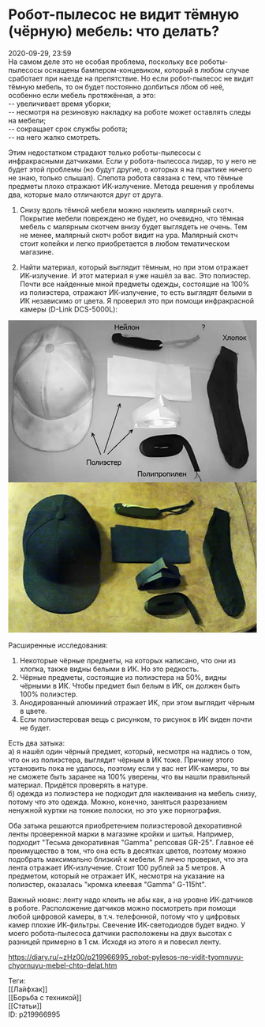 Робот-пылесос не видит тёмную (чёрную) мебель: что делать?
===========================================================

   
 2020-09-29, 23:59   
  На самом деле это не особая проблема, поскольку все роботы-пылесосы оснащены бампером-концевиком, который в любом случае сработает при наезде на препятствие. Но если робот-пылесос не видит тёмную мебель, то он будет постоянно долбиться лбом об неё, особенно если мебель протяжённая, а это:   
 -- увеличивает время уборки;   
 -- несмотря на резиновую накладку на роботе может оставлять следы на мебели;   
 -- сокращает срок службы робота;   
 -- на него жалко смотреть.   
   
 Этим недостатком страдают только роботы-пылесосы с инфракрасными датчиками. Если у робота-пылесоса лидар, то у него не будет этой проблемы (но будут другие, о которых я на практике ничего не знаю, только слышал). Слепота робота связана с тем, что тёмные предметы плохо отражают ИК-излучение. Метода решения у проблемы два, которые мало отличаются друг от друга.   
   
 1. Снизу вдоль тёмной мебели можно наклеить малярный скотч. Покрытие мебели повреждено не будет, но очевидно, что тёмная мебель с малярным скотчем внизу будет выглядеть не очень. Тем не менее, малярный скотч робот видит на ура. Малярный скотч стоит копейки и легко приобретается в любом тематическом магазине.   
   
 2. Найти материал, который выглядит тёмным, но при этом отражает ИК-излучение. И этот материал я уже нашёл за вас. Это полиэстер. Почти все найденные мной предметы одежды, состоящие на 100% из полиэстера, отражают ИК-излучение, то есть выглядят белыми в ИК независимо от цвета. Я проверил это при помощи инфракрасной камеры (D-Link DCS-5000L):   
   
   [![](pics/rFVvm6Bh.jpg)](https://i.imgur.com/rFVvm6B.jpg)     
   
  Расширенные исследования:   
 1. Некоторые чёрные предметы, на которых написано, что они из хлопка, также видны белыми в ИК. Но это редкость.   
 2. Чёрные предметы, состоящие из полиэстера на 50%, видны чёрными в ИК. Чтобы предмет был белым в ИК, он должен быть 100% полиэстер.   
 3. Анодированный алюминий отражает ИК, при этом выглядит чёрным в цвете.   
 4. Если полиэстеровая вещь с рисунком, то рисунок в ИК виден почти не будет.    
   
 Есть два затыка:   
 а) я нашёл один чёрный предмет, который, несмотря на надпись о том, что он из полиэстера, выглядит чёрным в ИК тоже. Причину этого установить пока не удалось, поэтому если у вас нет ИК-камеры, то вы не сможете быть заранее на 100% уверены, что вы нашли правильный материал. Придётся проверять в натуре.   
 б) одежда из полиэстера не подходит для наклеивания на мебель снизу, потому что это одежда. Можно, конечно, заняться разрезанием ненужной куртки на тонкие полоски, но это уже порнография.   
   
 Оба затыка решаются приобретением полиэстеровой декоративной ленты проверенной марки в магазине кройки и шитья. Например, подходит "Тесьма декоративная "Gamma" репсовая GR-25". Главное её преимущество в том, что она есть в десятках цветов, поэтому можно подобрать максимально близкий к мебели. Я лично проверил, что эта лента отражает ИК-излучение. Стоит 100 рублей за 5 метров. А предметом, который не отражает ИК, несмотря на указание на полиэстер, оказалась "кромка клеевая "Gamma" G-115ht".   
   
 Важный нюанс: ленту надо клеить не абы как, а на уровне ИК-датчиков в роботе. Расположение датчиков можно посмотреть при помощи любой цифровой камеры, в т.ч. телефонной, потому что у цифровых камер плохие ИК-фильтры. Свечение ИК-светодиодов будет видно. У моего робота-пылесоса датчики расположены на двух высотах с разницей примерно в 1 см. Исходя из этого я и повесил ленту.   
    
 <https://diary.ru/~zHz00/p219966995_robot-pylesos-ne-vidit-tyomnuyu-chyornuyu-mebel-chto-delat.htm>   
   
 Теги:   
 [[Лайфхак]]   
 [[Борьба с техникой]]   
 [[Статьи]]   
 ID: p219966995